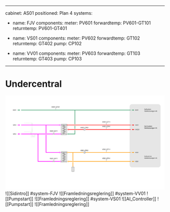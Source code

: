
---
cabinet: AS01
positioned: Plan 4
systems:

  - name: FJV
    components:
      meter: PV601
      forwardtemp: PV601-GT101
      returntemp: PV601-GT401
  
  - name: VS01
    components:
      meter: PV602
      forwardtemp: GT102
      returntemp: GT402
      pump: CP102
  
  - name: VV01
    components:
      meter: PV603
      forwardtemp: GT103
      returntemp: GT403
      pump: CP103
---
# Undercentral
![](./Fastighet01/Undercentral.svg)
![[Sidintro]]
#system-FJV
![[Framledningsreglering]]
#system-VV01
![[Pumpstart]]
![[Framledningsreglering]]
#system-VS01
![[AI_Controller]]
![[Pumpstart]]
![[Framledningsreglering]]

